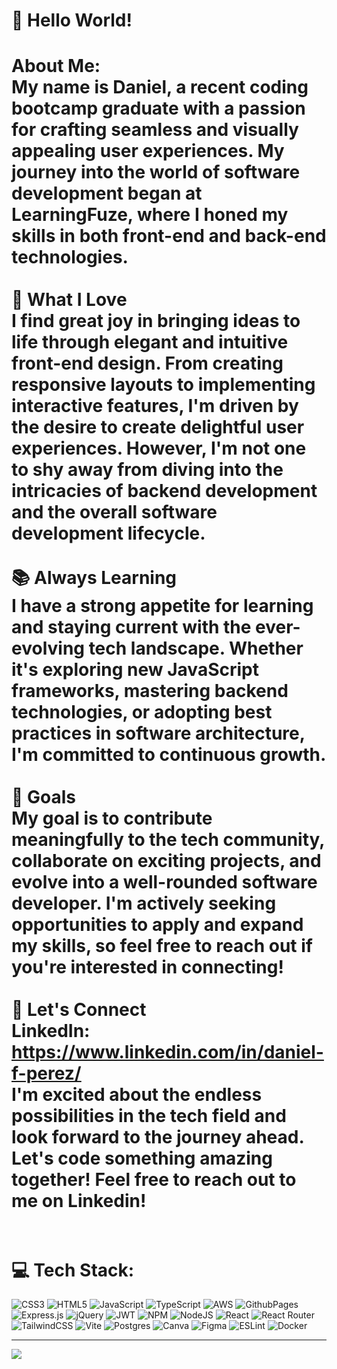 # 👋 Hello World! <br>
#  About Me: <br>My name is Daniel, a recent coding bootcamp graduate with a passion for crafting seamless and visually appealing user experiences. My journey into the world of software development began at LearningFuze, where I honed my skills in both front-end and back-end technologies.<br><br>🚀 What I Love<br>I find great joy in bringing ideas to life through elegant and intuitive front-end design. From creating responsive layouts to implementing interactive features, I'm driven by the desire to create delightful user experiences. However, I'm not one to shy away from diving into the intricacies of backend development and the overall software development lifecycle.<br><br>📚 Always Learning<br>I have a strong appetite for learning and staying current with the ever-evolving tech landscape. Whether it's exploring new JavaScript frameworks, mastering backend technologies, or adopting best practices in software architecture, I'm committed to continuous growth.<br><br>🌱 Goals<br>My goal is to contribute meaningfully to the tech community, collaborate on exciting projects, and evolve into a well-rounded software developer. I'm actively seeking opportunities to apply and expand my skills, so feel free to reach out if you're interested in connecting!<br><br>🤝 Let's Connect<br>LinkedIn: https://www.linkedin.com/in/daniel-f-perez/<br>I'm excited about the endless possibilities in the tech field and look forward to the journey ahead. Let's code something amazing together! Feel free to reach out to me on Linkedin!<br><br>

# 💻 Tech Stack:
![CSS3](https://img.shields.io/badge/css3-%231572B6.svg?style=flat&logo=css3&logoColor=white) ![HTML5](https://img.shields.io/badge/html5-%23E34F26.svg?style=flat&logo=html5&logoColor=white) ![JavaScript](https://img.shields.io/badge/javascript-%23323330.svg?style=flat&logo=javascript&logoColor=%23F7DF1E) ![TypeScript](https://img.shields.io/badge/typescript-%23007ACC.svg?style=flat&logo=typescript&logoColor=white) ![AWS](https://img.shields.io/badge/AWS-%23FF9900.svg?style=flat&logo=amazon-aws&logoColor=white) ![GithubPages](https://img.shields.io/badge/github%20pages-121013?style=flat&logo=github&logoColor=white) ![Express.js](https://img.shields.io/badge/express.js-%23404d59.svg?style=flat&logo=express&logoColor=%2361DAFB) ![jQuery](https://img.shields.io/badge/jquery-%230769AD.svg?style=flat&logo=jquery&logoColor=white) ![JWT](https://img.shields.io/badge/JWT-black?style=flat&logo=JSON%20web%20tokens) ![NPM](https://img.shields.io/badge/NPM-%23CB3837.svg?style=flat&logo=npm&logoColor=white) ![NodeJS](https://img.shields.io/badge/node.js-6DA55F?style=flat&logo=node.js&logoColor=white) ![React](https://img.shields.io/badge/react-%2320232a.svg?style=flat&logo=react&logoColor=%2361DAFB) ![React Router](https://img.shields.io/badge/React_Router-CA4245?style=flat&logo=react-router&logoColor=white) ![TailwindCSS](https://img.shields.io/badge/tailwindcss-%2338B2AC.svg?style=flat&logo=tailwind-css&logoColor=white) ![Vite](https://img.shields.io/badge/vite-%23646CFF.svg?style=flat&logo=vite&logoColor=white) ![Postgres](https://img.shields.io/badge/postgres-%23316192.svg?style=flat&logo=postgresql&logoColor=white) ![Canva](https://img.shields.io/badge/Canva-%2300C4CC.svg?style=flat&logo=Canva&logoColor=white) ![Figma](https://img.shields.io/badge/figma-%23F24E1E.svg?style=flat&logo=figma&logoColor=white) ![ESLint](https://img.shields.io/badge/ESLint-4B3263?style=flat&logo=eslint&logoColor=white) ![Docker](https://img.shields.io/badge/docker-%230db7ed.svg?style=flat&logo=docker&logoColor=white)

---
[![](https://visitcount.itsvg.in/api?id=Daniel-PerezF&icon=2&color=6)](https://visitcount.itsvg.in)

<!-- Proudly created with GPRM ( https://gprm.itsvg.in ) -->

